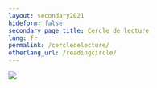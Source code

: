 ```yaml
---
layout: secondary2021
hideform: false
secondary_page_title: Cercle de lecture
lang: fr
permalink: /cercledelecture/
otherlang_url: /readingcircle/
---
```

![](/media/9782924834077_medium.jpeg)